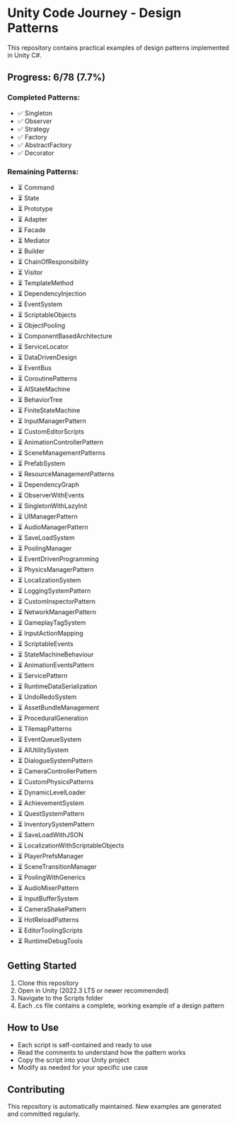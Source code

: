 # Unity Code Journey - Design Patterns

This repository contains practical examples of design patterns implemented in Unity C#.

## Progress: 6/78 (7.7%)

### Completed Patterns:
- ✅ Singleton
- ✅ Observer
- ✅ Strategy
- ✅ Factory
- ✅ AbstractFactory
- ✅ Decorator

### Remaining Patterns:
- ⏳ Command
- ⏳ State
- ⏳ Prototype
- ⏳ Adapter
- ⏳ Facade
- ⏳ Mediator
- ⏳ Builder
- ⏳ ChainOfResponsibility
- ⏳ Visitor
- ⏳ TemplateMethod
- ⏳ DependencyInjection
- ⏳ EventSystem
- ⏳ ScriptableObjects
- ⏳ ObjectPooling
- ⏳ ComponentBasedArchitecture
- ⏳ ServiceLocator
- ⏳ DataDrivenDesign
- ⏳ EventBus
- ⏳ CoroutinePatterns
- ⏳ AIStateMachine
- ⏳ BehaviorTree
- ⏳ FiniteStateMachine
- ⏳ InputManagerPattern
- ⏳ CustomEditorScripts
- ⏳ AnimationControllerPattern
- ⏳ SceneManagementPatterns
- ⏳ PrefabSystem
- ⏳ ResourceManagementPatterns
- ⏳ DependencyGraph
- ⏳ ObserverWithEvents
- ⏳ SingletonWithLazyInit
- ⏳ UIManagerPattern
- ⏳ AudioManagerPattern
- ⏳ SaveLoadSystem
- ⏳ PoolingManager
- ⏳ EventDrivenProgramming
- ⏳ PhysicsManagerPattern
- ⏳ LocalizationSystem
- ⏳ LoggingSystemPattern
- ⏳ CustomInspectorPattern
- ⏳ NetworkManagerPattern
- ⏳ GameplayTagSystem
- ⏳ InputActionMapping
- ⏳ ScriptableEvents
- ⏳ StateMachineBehaviour
- ⏳ AnimationEventsPattern
- ⏳ ServicePattern
- ⏳ RuntimeDataSerialization
- ⏳ UndoRedoSystem
- ⏳ AssetBundleManagement
- ⏳ ProceduralGeneration
- ⏳ TilemapPatterns
- ⏳ EventQueueSystem
- ⏳ AIUtilitySystem
- ⏳ DialogueSystemPattern
- ⏳ CameraControllerPattern
- ⏳ CustomPhysicsPatterns
- ⏳ DynamicLevelLoader
- ⏳ AchievementSystem
- ⏳ QuestSystemPattern
- ⏳ InventorySystemPattern
- ⏳ SaveLoadWithJSON
- ⏳ LocalizationWithScriptableObjects
- ⏳ PlayerPrefsManager
- ⏳ SceneTransitionManager
- ⏳ PoolingWithGenerics
- ⏳ AudioMixerPattern
- ⏳ InputBufferSystem
- ⏳ CameraShakePattern
- ⏳ HotReloadPatterns
- ⏳ EditorToolingScripts
- ⏳ RuntimeDebugTools


## Getting Started

1. Clone this repository
2. Open in Unity (2022.3 LTS or newer recommended)
3. Navigate to the Scripts folder
4. Each .cs file contains a complete, working example of a design pattern

## How to Use

- Each script is self-contained and ready to use
- Read the comments to understand how the pattern works
- Copy the script into your Unity project
- Modify as needed for your specific use case

## Contributing

This repository is automatically maintained. New examples are generated and committed regularly.
